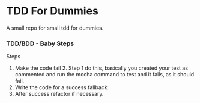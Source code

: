 # TDD For Dummies
A small repo for small tdd for dummies.

### TDD/BDD - Baby Steps
Steps

1. Make the code fail
	2. Step 1 do this, basically you created your test as commented and run the mocha command to test and it fails, as it should fail. 
2. Write the code for a success fallback
3. After success refactor if necessary.
